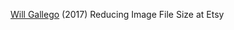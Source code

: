 
[Will Gallego](https://codeascraft.com/2017/05/30/reducing-image-file-size-at-etsy/)
(2017) Reducing Image File Size at Etsy
